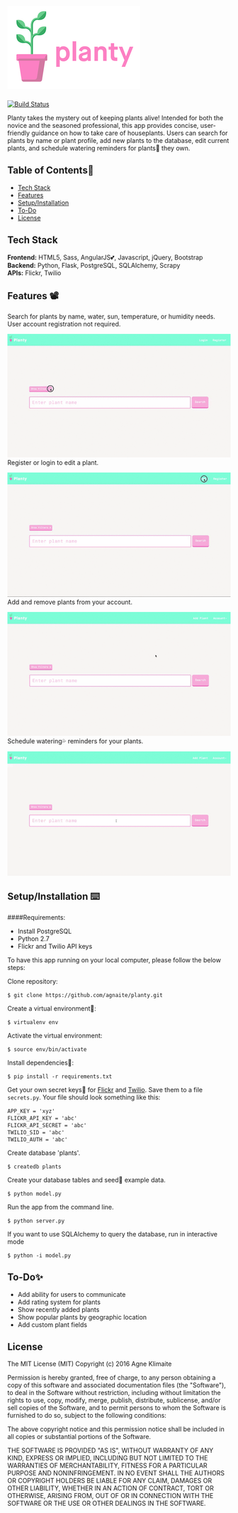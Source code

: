 # <img src="/static/img/_readme-img/readme-logo.png">

[![Build Status](https://travis-ci.org/agnaite/planty.svg?branch=master)](https://travis-ci.org/agnaite/planty)

Planty takes the mystery out of keeping plants alive! Intended for both the novice and the seasoned professional, this app provides concise, user-friendly guidance on how to take care of houseplants. Users can search for plants by name or plant profile, add new plants to the database, edit current plants, and schedule watering reminders for plants🍃 they own.

## Table of Contents🐛

* [Tech Stack](#tech-stack)
* [Features](#features)
* [Setup/Installation](#installation)
* [To-Do](#future)
* [License](#license)

## <a name="tech-stack"></a>Tech Stack

__Frontend:__ HTML5, Sass, AngularJS💕, Javascript, jQuery, Bootstrap <br/>
__Backend:__ Python, Flask, PostgreSQL, SQLAlchemy, Scrapy <br/>
__APIs:__ Flickr, Twilio <br/>

## <a name="features"></a>Features 📽

Search for plants by name, water, sun, temperature, or humidity needs. User account registration not required.
  
![Plant Search Logged out](/static/img/_readme-img/search-loggedout.gif)
<br/>
Register or login to edit a plant.
  
![Edit Plant](/static/img/_readme-img/edit-plant.gif)
<br/>
Add and remove plants from your account.
  
![Add Plant](/static/img/_readme-img/adding-plant.gif)
<br/>
Schedule watering💦 reminders for your plants.
  
![Schedule Reminder](/static/img/_readme-img/scheduling-reminder.gif)

## <a name="installation"></a>Setup/Installation ⌨️

####Requirements:

- Install PostgreSQL
- Python 2.7
- Flickr and Twilio API keys

To have this app running on your local computer, please follow the below steps:

Clone repository:
```
$ git clone https://github.com/agnaite/planty.git
```
Create a virtual environment🔮:
```
$ virtualenv env
```
Activate the virtual environment:
```
$ source env/bin/activate
```
Install dependencies🔗:
```
$ pip install -r requirements.txt
```
Get your own secret keys🔑 for [Flickr](https://www.flickr.com/services/developer) and [Twilio](https://www.twilio.com/doers). Save them to a file `secrets.py`. Your file should look something like this:
```
APP_KEY = 'xyz'
FLICKR_API_KEY = 'abc'
FLICKR_API_SECRET = 'abc'
TWILIO_SID = 'abc'
TWILIO_AUTH = 'abc'
```
Create database 'plants'.
```
$ createdb plants
```
Create your database tables and seed🌱 example data.
```
$ python model.py
```
Run the app from the command line.
```
$ python server.py
```
If you want to use SQLAlchemy to query the database, run in interactive mode
```
$ python -i model.py
```

## <a name="future"></a>To-Do✨
* Add ability for users to communicate
* Add rating system for plants
* Show recently added plants
* Show popular plants by geographic location
* Add custom plant fields

## <a name="license"></a>License

The MIT License (MIT)
Copyright (c) 2016 Agne Klimaite 

Permission is hereby granted, free of charge, to any person obtaining a copy of
this software and associated documentation files (the "Software"), to deal in
the Software without restriction, including without limitation the rights to
use, copy, modify, merge, publish, distribute, sublicense, and/or sell copies
of the Software, and to permit persons to whom the Software is furnished to do
so, subject to the following conditions:

The above copyright notice and this permission notice shall be included in all
copies or substantial portions of the Software.

THE SOFTWARE IS PROVIDED "AS IS", WITHOUT WARRANTY OF ANY KIND, EXPRESS OR
IMPLIED, INCLUDING BUT NOT LIMITED TO THE WARRANTIES OF MERCHANTABILITY,
FITNESS FOR A PARTICULAR PURPOSE AND NONINFRINGEMENT. IN NO EVENT SHALL THE
AUTHORS OR COPYRIGHT HOLDERS BE LIABLE FOR ANY CLAIM, DAMAGES OR OTHER
LIABILITY, WHETHER IN AN ACTION OF CONTRACT, TORT OR OTHERWISE, ARISING FROM,
OUT OF OR IN CONNECTION WITH THE SOFTWARE OR THE USE OR OTHER DEALINGS IN THE
SOFTWARE.
